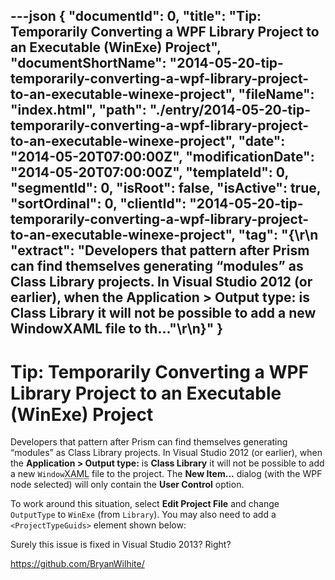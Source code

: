 ---json
{
  "documentId": 0,
  "title": "Tip: Temporarily Converting a WPF Library Project to an Executable (WinExe) Project",
  "documentShortName": "2014-05-20-tip-temporarily-converting-a-wpf-library-project-to-an-executable-winexe-project",
  "fileName": "index.html",
  "path": "./entry/2014-05-20-tip-temporarily-converting-a-wpf-library-project-to-an-executable-winexe-project",
  "date": "2014-05-20T07:00:00Z",
  "modificationDate": "2014-05-20T07:00:00Z",
  "templateId": 0,
  "segmentId": 0,
  "isRoot": false,
  "isActive": true,
  "sortOrdinal": 0,
  "clientId": "2014-05-20-tip-temporarily-converting-a-wpf-library-project-to-an-executable-winexe-project",
  "tag": "{\r\n  \"extract\": \"Developers that pattern after Prism can find themselves generating “modules” as Class Library projects. In Visual Studio 2012 (or earlier), when the Application > Output type: is Class Library it will not be possible to add a new WindowXAML file to th...\"\r\n}"
}
---

# Tip: Temporarily Converting a WPF Library Project to an Executable (WinExe) Project

Developers that pattern after Prism can find themselves generating “modules” as Class Library projects. In Visual Studio 2012 (or earlier), when the **Application > Output type:** is **Class Library** it will not be possible to add a new `Window`<acronym title="Extensible Application Markup Language">XAML</acronym> file to the project. The **New Item…** dialog (with the WPF node selected) will only contain the **User Control** option.

To work around this situation, select **Edit Project File** and change `OutputType` to `WinExe` (from `Library`). You may also need to add a `<ProjectTypeGuids>` element shown below:

<script src="https://gist.github.com/BryanWilhite/1dfd94aa4dd80de3decd.js"></script>

Surely this issue is fixed in Visual Studio 2013? Right?

<https://github.com/BryanWilhite/>
